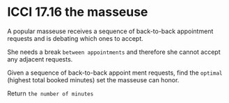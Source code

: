 # ICCI 17.16 the masseuse

A popular masseuse receives a sequence of back-to-back appointment requests and is debating which ones to accept.

 She needs a break `between appointments` and therefore she cannot accept any adjacent requests.
 
  Given a sequence of back-to-back appoint­ ment requests, find the `optimal` (highest total booked minutes) set the masseuse can honor. 
  
  Return `the number of minutes`

 